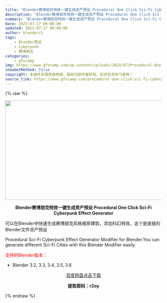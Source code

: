 ```yaml
---
title: "Blender赛博朋克特效一键生成资产预设 Procedural One Click Sci-Fi Cyberpunk Effect Generator"
description: "Blender赛博朋克特效一键生成资产预设 Procedural One Click Sci-Fi Cyberpunk Effect Generator 可以在Blender中快速生成赛博朋克风格楼房..."
summary: "Blender赛博朋克特效一键生成资产预设 Procedural One Click Sci-Fi Cyberpunk Effect Generator 可以在Blender中快速生成赛博朋克风格楼房..."
date: 2023-07-17 00:00:00
updated: 2023-07-17 00:00:00
author: blenderit
tags: 
    - Blender预设
    - Cyberpunk
    - 赛博朋克
categories:
    - gfxcamp
img: https://www.gfxcamp.com/wp-content/uploads/2023/07/Procedural-One-Click-Sci-Fi-Cyberpunk-Effect-Generator.jpg
showGetMethod: false
copyright: 本插件资源来自网络，版权归原作者所有，仅供交流学习使用！
source_link: https://www.gfxcamp.com/procedural-one-click-sci-fi-cyberpunk-effect-generator/
---
```


{% raw %}
<div><p><img decoding="async" class="aligncenter size-full wp-image-113617" src="https://www.gfxcamp.com/wp-content/uploads/2023/07/Procedural-One-Click-Sci-Fi-Cyberpunk-Effect-Generator.jpg" data-src="https://www.gfxcamp.com/wp-content/uploads/2023/07/Procedural-One-Click-Sci-Fi-Cyberpunk-Effect-Generator.jpg" alt="" width="640" height="320" data-srcset="https://www.gfxcamp.com/wp-content/uploads/2023/07/Procedural-One-Click-Sci-Fi-Cyberpunk-Effect-Generator.jpg 640w, https://www.gfxcamp.com/wp-content/uploads/2023/07/Procedural-One-Click-Sci-Fi-Cyberpunk-Effect-Generator-150x75.jpg 150w" data-sizes="(max-width: 640px) 100vw, 640px"></p><p style="text-align: center;"><strong>Blender赛博朋克特效一键生成资产预设 Procedural One Click Sci-Fi Cyberpunk Effect Generator</strong></p><p>可以在Blender中快速生成赛博朋克风格楼房建筑，添加科幻特效，这个是直接的Blender文件资产预设</p><p>Procedural Sci-Fi Cyberpunk Effect Generator Modifier for Blender.You can generate different Sci-Fi Cities with this Blender Modifier easily.</p><p style="text-align: left;"><span style="color: #ff0000;">支持的Blender版本：</span></p><ul>
<li style="text-align: left;">Blender 3.2, 3.3, 3.4, 3.5, 3.6</li>
</ul><p style="text-align: center;"><a class="maxbutton-3 maxbutton maxbutton-baidu" target="_blank" rel="noopener" href="https://pan.baidu.com/s/1dD4qg42_pzg4sNw-tPCWfg?pwd=r2oy"><span class="mb-text">百度网盘点击下载</span></a></p><p style="text-align: center;"><strong>提取密码：r2oy</strong></p></div>
<div style="display: none">gfxcamp</div>
{% endraw %}